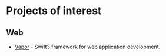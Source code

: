 # Projects of interest

## Web
* [Vapor](http://vapor.codes/) - Swift3 framework for web application development.
